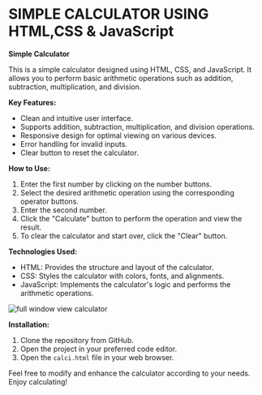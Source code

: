 # <h1> SIMPLE CALCULATOR USING HTML,CSS & JavaScript</h1>
  
  **Simple Calculator**

This is a simple calculator designed using HTML, CSS, and JavaScript. It allows you to perform basic arithmetic operations such as addition, subtraction, multiplication, and division.

**Key Features:**
- Clean and intuitive user interface.
- Supports addition, subtraction, multiplication, and division operations.
- Responsive design for optimal viewing on various devices.
- Error handling for invalid inputs.
- Clear button to reset the calculator.

**How to Use:**
1. Enter the first number by clicking on the number buttons.
2. Select the desired arithmetic operation using the corresponding operator buttons.
3. Enter the second number.
4. Click the "Calculate" button to perform the operation and view the result.
5. To clear the calculator and start over, click the "Clear" button.

**Technologies Used:**
- HTML: Provides the structure and layout of the calculator.
- CSS: Styles the calculator with colors, fonts, and alignments.
- JavaScript: Implements the calculator's logic and performs the arithmetic operations.
  
  
![full window view calculator](https://github.com/azizhirani/simple_calculator_using_html_css_js.github.io/assets/61305321/41f100c6-2dcf-4606-abd4-39c20dec9d02)




**Installation:**
1. Clone the repository from GitHub.
2. Open the project in your preferred code editor.
3. Open the `calci.html` file in your web browser.

Feel free to modify and enhance the calculator according to your needs. Enjoy calculating!
